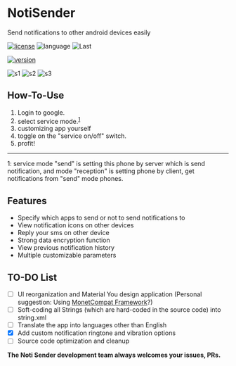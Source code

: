 # NotiSender
Send notifications to other android devices easily 

[![license](https://img.shields.io/badge/License-LGPL--3.0-green.svg?logo=gnu)](https://www.gnu.org/licenses/lgpl-3.0.html)
![language](https://img.shields.io/badge/Language-Java-green?logo=java) 
![Last](https://img.shields.io/github/last-commit/choiman1559/NotiSender)


[![version](https://encrypted-tbn0.gstatic.com/images?q=tbn%3AANd9GcQKUUtefY6l9YGHF0GmQAijrUAUueZcJqwGIA&usqp=CAU)](https://play.google.com/store/apps/details?id=com.noti.main)

 ![s1](https://play-lh.googleusercontent.com/EE7O4_oMJksDwdc5vovXGdxR9pnuKjJuGFGZaJpsOAYbaT3Sz1JH_pct9AfIohOHGc8=w720-h310)
 ![s2](https://play-lh.googleusercontent.com/-0IQ61SszP_H0RZj2d85eVEBgJJXOibQgofhkhDU5OvSpfCerwfyNM6pk6fCNnJ0WpB4=w720-h310)
 ![s3](https://play-lh.googleusercontent.com/-YknOH0aokrSuzvQJSA7SidUsbFo5O15Lhgz10GAYjDG7LU2i9tvy5b0QJVmrKqsdUE=w720-h310)

## How-To-Use 

 1. Login to google.
 2. select service mode.<sup>[1](#footnote_1)</sup>
 3. customizing app yourself
 4. toggle on the "service on/off" switch.
 5. profit!


----------
<a name="footnote_1">1</a>: service mode "send" is setting this phone by server which is send notification,
and mode "reception" is setting phone by client, get notifications from "send" mode phones.

## Features

- Specify which apps to send or not to send notifications to
- View notification icons on other devices
- Reply your sms on other device
- Strong data encryption function
- View previous notification history
- Multiple customizable parameters
 
 ## TO-DO List
 
 - [ ] UI reorganization and Material You design application
 (Personal suggestion: Using [MonetCompat Framework](https://github.com/KieronQuinn/MonetCompat)?)
 - [ ] Soft-coding all Strings (which are hard-coded in the source code) into string.xml
 - [ ] Translate the app into languages other than English
 - [X] Add custom notification ringtone and vibration options
 - [ ] Source code optimization and cleanup
 
**The Noti Sender development team always welcomes your issues, PRs.**
